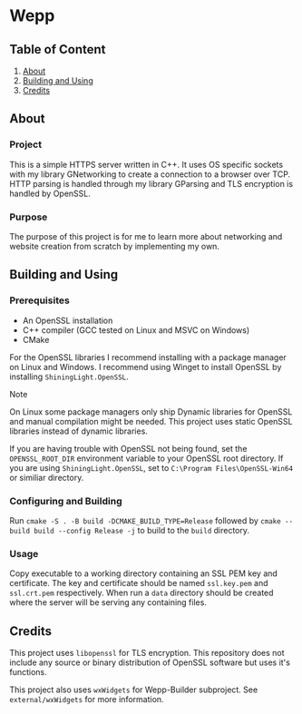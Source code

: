 # Wepp

## Table of Content

1. [About](#about) 
2. [Building and Using](#building-and-using)
3. [Credits](#credits) 

## About
### Project
This is a simple HTTPS server written in C++. It uses OS specific sockets with my library GNetworking to create
a connection to a browser over TCP. HTTP parsing is handled through my library GParsing and TLS encryption is handled
by OpenSSL.

### Purpose
The purpose of this project is for me to learn more about networking and website creation from scratch by implementing
my own.

## Building and Using
### Prerequisites
- An OpenSSL installation
- C++ compiler (GCC tested on Linux and MSVC on Windows)
- CMake

For the OpenSSL libraries I recommend installing with a package manager on Linux and Windows. I recommend using 
Winget to install OpenSSL by installing `ShiningLight.OpenSSL`.

> [!NOTE]
> On Linux some package managers only ship Dynamic libraries for OpenSSL and manual compilation
> might be needed. This project uses static OpenSSL libraries instead of dynamic libraries.

If you are having trouble with OpenSSL not being found, set the `OPENSSL_ROOT_DIR` environment variable to your OpenSSL
root directory. If you are using `ShiningLight.OpenSSL`, set to `C:\Program Files\OpenSSL-Win64` or similiar directory.

### Configuring and Building

Run `cmake -S . -B build -DCMAKE_BUILD_TYPE=Release`
followed by `cmake --build build --config Release -j` to build to the `build` directory.

### Usage
Copy executable to a working directory containing an SSL PEM key and certificate.
The key and certificate should be named `ssl.key.pem` and `ssl.crt.pem` respectively.
When run a `data` directory should be created where the server will be serving any containing files.

## Credits

This project uses `libopenssl` for TLS encryption. This repository does not include any source or binary distribution
of OpenSSL software but uses it's functions.

This project also uses `wxWidgets` for Wepp-Builder subproject. See `external/wxWidgets` for more information.
